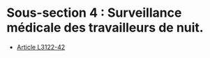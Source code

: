 # Sous-section 4 : Surveillance médicale des travailleurs de nuit.

* [Article L3122-42](./LEGIARTI000006902535.md)
